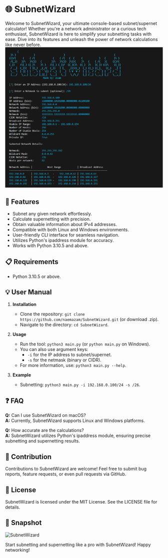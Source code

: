 # 🌐 SubnetWizard

Welcome to SubnetWizard, your ultimate console-based subnet/supernet calculator! Whether you're a network administrator or a curious tech enthusiast, SubnetWizard is here to simplify your subnetting tasks with ease. Dive into its features and unleash the power of network calculations like never before.
![SubnetWizard](subnetwizard.png)
## 🚀 Features
- Subnet any given network effortlessly.
- Calculate supernetting with precision.
- Obtain valuable information about IPv4 addresses.
- Compatible with both Linux and Windows environments.
- User-friendly CLI interface for seamless navigation.
- Utilizes Python's ipaddress module for accuracy.
- Works with Python 3.10.5 and above.

## 📋 Requirements
- Python 3.10.5 or above.

## 💡 User Manual
1. **Installation**
   - Clone the repository: `git clone https://github.com/naemazam/SubnetWizard.git` (or download .zip).
   - Navigate to the directory: `cd SubnetWizard`.
   
2. **Usage**
   - Run the tool: `python3 main.py` (or `python main.py` on Windows).
   - You can also use argument keys:
     - `-i` for the IP address to subnet/supernet.
     - `-s` for the netmask (binary or CIDR).
   - For more information, use: `python3 main.py --help`.
   
3. **Example**
   - Subnetting: `python3 main.py -i 192.168.0.100/24 -s /26`.

## ❓ FAQ
**Q:** Can I use SubnetWizard on macOS?  
**A:** Currently, SubnetWizard supports Linux and Windows platforms.

**Q:** How accurate are the calculations?  
**A:** SubnetWizard utilizes Python's ipaddress module, ensuring precise subnetting and supernetting results.

## 🤝 Contribution
Contributions to SubnetWizard are welcome! Feel free to submit bug reports, feature requests, or even pull requests via GitHub.

## 📄 License
SubnetWizard is licensed under the MIT License. See the LICENSE file for details.

## 📸 Snapshot
![SubnetWizard](link_to_your_image)

Start subnetting and supernetting like a pro with SubnetWizard! Happy networking!
